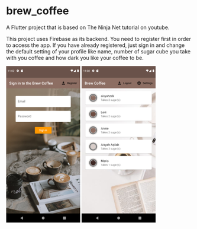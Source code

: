 # brew_coffee

A Flutter project that is based on The Ninja Net tutorial on youtube.

This project uses Firebase as its backend. 
You need to register first in order to access the app. 
If you have already registered, just sign in and change the default setting of your profile like name, number of sugar cube you take with you coffee and how dark you like your coffee to be.

<img src="https://github.com/aisyahzck/brew_coffee/blob/master/img/Screenshot_1618311770.png" width="200" height="422"/>   <img src="https://github.com/aisyahzck/brew_coffee/blob/master/img/Screenshot_1618312092.png" width="200" height="422"/>


